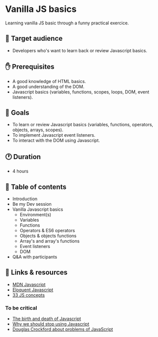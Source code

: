 # Vanilla JS basics

Learning vanilla JS basic through a funny practical exercice.
  
## :information_desk_person: Target audience

- Developers who's want to learn back or review Javascript basics.

## :hand: Prerequisites

- A good knowledge of HTML basics.
- A good understanding of the DOM.
- Javascript basics (variables, functions, scopes, loops, DOM, event listeners).
  
## :dart: Goals

- To learn or review Javascript basics (variables, functions, operators, objects, arrays, scopes).
- To implement Javascript event listeners.
- To interact with the DOM using Javascript.

## :clock1: Duration

- 4 hours

## :bookmark_tabs: Table of contents

- Introduction
- Be my Dev session
- Vanilla Javascript basics
  - Environment(s)
  - Variables
  - Functions
  - Operators & ES6 operators
  - Objects & objects functions
  - Array's and array's functions
  - Event listeners
  - DOM
- Q&A with participants
  
## :link: Links & resources

- [MDN Javascript](https://developer.mozilla.org/en-US/docs/Web/JavaScript)
- [Eloquent Javascript](https://eloquentjavascript.net/)
- [33 JS concepts](https://github.com/leonardomso/33-js-concepts)

### To be critical

- [The birth and death of Javascript](https://www.destroyallsoftware.com/talks/the-birth-and-death-of-javascript)
- [Why we should stop using Javascript](https://www.youtube.com/watch?v=lc5Np9OqDHU)
- [Douglas Crockford about problems of JavaScript](https://www.youtube.com/watch?v=HdhITEOsGpM)
